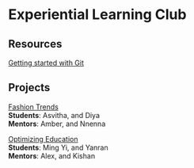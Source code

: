 # Experiential Learning Club

## Resources
[Getting started with Git](resources/using-git.md)

## Projects
[Fashion Trends](projects/fashion_trends)  
**Students**: Asvitha, and Diya  
**Mentors**: Amber, and Nnenna

[Optimizing Education](projects/optimizing_education)  
**Students**: Ming Yi, and Yanran  
**Mentors**: Alex, and Kishan